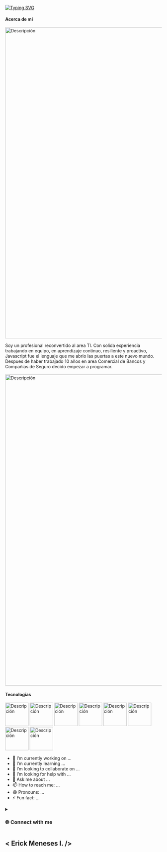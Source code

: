 [![Typing SVG](https://readme-typing-svg.demolab.com?font=Fira+Code&pause=1000&width=435&lines=%F0%9F%91%8B+Hi%2C+I%E2%80%99m+ErickFullDevelop;Fullstack+Developer+in+Javascript)](https://git.io/typing-svg)


#### Acerca de mi 
<img src="https://user-images.githubusercontent.com/73097560/115834477-dbab4500-a447-11eb-908a-139a6edaec5c.gif" alt="Descripción" width="1000">

Soy un profesional reconvertido al area TI. Con solida experiencia trabajando en equipo, en aprendizaje continuo, resiliente y proactivo, Javascript fue el lenguaje que me abrio las puertas a este nuevo mundo. Despues de haber trabajado 10 años en area Comercial de Bancos y Compañias de Seguro decido empezar a programar.
<br>    <br>
<img src="https://user-images.githubusercontent.com/73097560/115834477-dbab4500-a447-11eb-908a-139a6edaec5c.gif" alt="Descripción" width="1000">


#### Tecnologías
 

 <img src="https://github.com/user-attachments/assets/4091ec01-28be-4bc0-a387-33248cc5c24a" alt="Descripción" width="75">

 <img src="https://github.com/user-attachments/assets/cfec91b5-0262-463f-99d3-c07c1b2ea06f" alt="Descripción" width="75">

 <img src="https://github.com/user-attachments/assets/b9905a26-bee4-40c3-afdd-9470a6dbbd1b" alt="Descripción" width="75">

 <img src="https://github.com/user-attachments/assets/a4e33311-52fa-4603-832f-5dec17e31411" alt="Descripción" width="75">

 <img src="https://github.com/user-attachments/assets/92a62a1b-1a89-4a85-817e-7ddd52a0cce0" alt="Descripción" width="75">
 
 <img src="https://github.com/user-attachments/assets/e5c3c7ce-2d2e-4922-93bc-b1c0c9fb8e21" alt="Descripción" width="75">

 <img src="https://github.com/user-attachments/assets/f1c88136-15cb-4a92-b05b-cbab4e76e6f4" alt="Descripción" width="75">

 <img src="https://github.com/user-attachments/assets/8ec73860-0408-4d07-b168-d246cea73b51" alt="Descripción" width="75">



- 🔭 I’m currently working on ...
 - 🌱 I’m currently learning ...
 - 👯 I’m looking to collaborate on ...
 - 🤔 I’m looking for help with ...
 - 💬 Ask me about ...
 - 📫 How to reach me: ...
 - 😄 Pronouns: ...
 - ⚡ Fun fact: ...


<details> 
  <summary><h3>🌐 Connect with me</h3></summary>
     <div>
          <a href = "mailto:erickmenesesibarra@gmail.com"><img loading="lazy" src="https://img.shields.io/badge/Gmail-D14836?style=for-the-badge&logo=gmail&logoColor=white" target="_blank"></a>
          <a href="https://www.linkedin.com/in/em-16492b87/" target="_blank"><img loading="lazy" src="https://img.shields.io/badge/-LinkedIn-%230077B5?style=for-the-badge&logo=linkedin&logoColor=white" target="_blank"></a>  
         
</details>

## < Erick Meneses I. />




<!---
ErickFullDevelop/ErickFullDevelop is a ✨ special ✨ repository because its `README.md` (this file) appears on your GitHub profile.
You can click the Preview link to take a look at your changes.
--->

